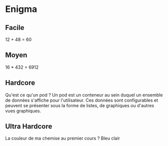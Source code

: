 # Enigma

## Facile
12 + 48 = 60

## Moyen 
16 * 432 = 6912

## Hardcore
Qu'est ce qu'un pod ?
Un pod est un conteneur au sein duquel un ensemble de données s'affiche pour l'utilisateur. Ces données sont configurables et peuvent se présenter sous la forme de listes, de graphiques ou d'autres vues graphiques.

## Ultra Hardcore
La couleur de ma chemise au premier cours ?
Bleu clair

